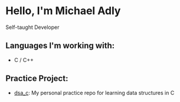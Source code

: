 # Hello, I'm Michael Adly

 Self-taught Developer

##  Languages I'm working with:
- C / C++

##  Practice Project:
- [dsa_c](https://github.com/mikeadly/dsa_c): My personal practice repo for learning data structures in C

